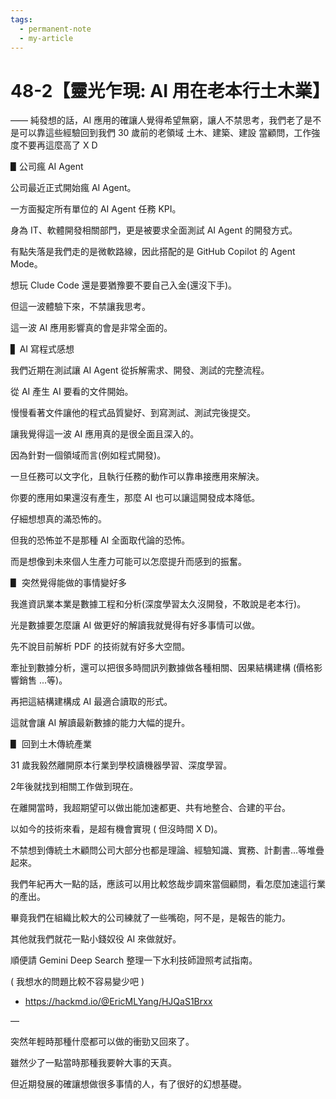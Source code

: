 ```yaml
---
tags:
  - permanent-note
  - my-article
---
```

# 48-2【靈光乍現: AI 用在老本行土木業】

—— 純發想的話，AI 應用的確讓人覺得希望無窮，讓人不禁思考，我們老了是不是可以靠這些經驗回到我們 30 歲前的老領域 土木、建築、建設 當顧問，工作強度不要再這麼高了 X D



▋公司瘋 AI Agent

公司最近正式開始瘋 AI Agent。



一方面擬定所有單位的 AI Agent 任務 KPI。



身為 IT、軟體開發相關部門，更是被要求全面測試 AI Agent 的開發方式。



有點失落是我們走的是微軟路線，因此搭配的是 GitHub Copilot 的 Agent Mode。



想玩 Clude Code 還是要猶豫要不要自己入金(還沒下手)。



但這一波體驗下來，不禁讓我思考。



這一波 AI 應用影響真的會是非常全面的。





▋ AI 寫程式感想

我們近期在測試讓 AI Agent 從拆解需求、開發、測試的完整流程。



從 AI 產生 AI 要看的文件開始。



慢慢看著文件讓他的程式品質變好、到寫測試、測試完後提交。



讓我覺得這一波 AI 應用真的是很全面且深入的。



因為針對一個領域而言(例如程式開發)。



一旦任務可以文字化，且執行任務的動作可以靠串接應用來解決。



你要的應用如果還沒有產生，那麼 AI 也可以讓這開發成本降低。



仔細想想真的滿恐怖的。



但我的恐怖並不是那種 AI 全面取代論的恐怖。



而是想像到未來個人生產力可能可以怎麼提升而感到的振奮。





▋ 突然覺得能做的事情變好多

我進資訊業本業是數據工程和分析(深度學習太久沒開發，不敢說是老本行)。



光是數據要怎麼讓 AI 做更好的解讀我就覺得有好多事情可以做。



先不說目前解析 PDF 的技術就有好多大空間。



牽扯到數據分析，還可以把很多時間訊列數據做各種相關、因果結構建構 (價格影響銷售 ...等)。



再把這結構建構成 AI 最適合讀取的形式。



這就會讓 AI 解讀最新數據的能力大幅的提升。





▋ 回到土木傳統產業

31 歲我毅然離開原本行業到學校讀機器學習、深度學習。



2年後就找到相關工作做到現在。



在離開當時，我超期望可以做出能加速都更、共有地整合、合建的平台。



以如今的技術來看，是超有機會實現 ( 但沒時間 X D)。



不禁想到傳統土木顧問公司大部分也都是理論、經驗知識、實務、計劃書…等堆疊起來。



我們年紀再大一點的話，應該可以用比較悠哉步調來當個顧問，看怎麼加速這行業的產出。



畢竟我們在組織比較大的公司練就了一些嘴砲，阿不是，是報告的能力。



其他就我們就花一點小錢奴役 AI 來做就好。



順便請 Gemini Deep Search 整理一下水利技師證照考試指南。

( 我想水的問題比較不容易變少吧 )

- <https://hackmd.io/@EricMLYang/HJQaS1Brxx>



—

突然年輕時那種什麼都可以做的衝勁又回來了。



雖然少了一點當時那種我要幹大事的天真。



但近期發展的確讓想做很多事情的人，有了很好的幻想基礎。